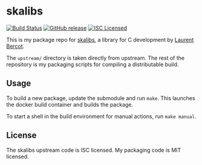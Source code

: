 skalibs
=========

[![Build Status](https://img.shields.io/circleci/project/amylum/skalibs/master.svg)](https://circleci.com/gh/amylum/skalibs)
[![GitHub release](https://img.shields.io/github/release/amylum/skalibs.svg)](https://github.com/amylum/skalibs/releases)
[![ISC Licensed](https://img.shields.io/badge/license-ISC-green.svg)](https://tldrlegal.com/license/-isc-license)

This is my package repo for [skalibs](http://www.skarnet.org/software/skalibs/), a library for C development by [Laurent Bercot](http://skarnet.org/).

The `upstream/` directory is taken directly from upstream. The rest of the repository is my packaging scripts for compiling a distributable build.

## Usage

To build a new package, update the submodule and run `make`. This launches the docker build container and builds the package.

To start a shell in the build environment for manual actions, run `make manual`.

## License

The skalibs upstream code is ISC licensed. My packaging code is MIT licensed.


